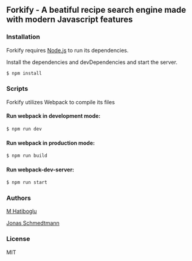 ## Forkify - A beatiful recipe search engine made with modern Javascript features

### Installation

Forkify requires [Node.js](https://nodejs.org/) to run its dependencies.

Install the dependencies and devDependencies and start the server.

```sh
$ npm install
```

### Scripts

Forkify utilizes Webpack to compile its files

#### Run webpack in development mode:

```sh
$ npm run dev
```

#### Run webpack in production mode:

```sh
$ npm run build
```

#### Run webpack-dev-server:

```sh
$ npm run start
```

### Authors
[M Hatiboglu](https://twitter.com/@m_hatiboglu)

[Jonas Schmedtmann](https://twitter.com/jonasschmedtman)

### License

MIT
